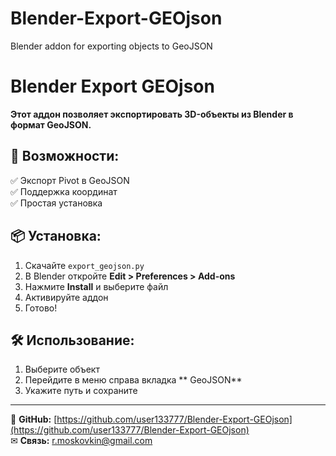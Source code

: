 # Blender-Export-GEOjson
 Blender addon for exporting objects to GeoJSON

# Blender Export GEOjson  
**Этот аддон позволяет экспортировать 3D-объекты из Blender в формат GeoJSON.**  

## 🚀 Возможности:  
✅ Экспорт Pivot в GeoJSON  
✅ Поддержка координат  
✅ Простая установка  

## 📦 Установка:  
1. Скачайте `export_geojson.py`  
2. В Blender откройте **Edit > Preferences > Add-ons**  
3. Нажмите **Install** и выберите файл  
4. Активируйте аддон  
5. Готово!  

## 🛠 Использование:  
1. Выберите объект  
2. Перейдите в меню справа вкладка ** GeoJSON**  
3. Укажите путь и сохраните  

---
🔗 **GitHub:** [https://github.com/user133777/Blender-Export-GEOjson](https://github.com/user133777/Blender-Export-GEOjson)  
✉ **Связь:** r.moskovkin@gmail.com  
